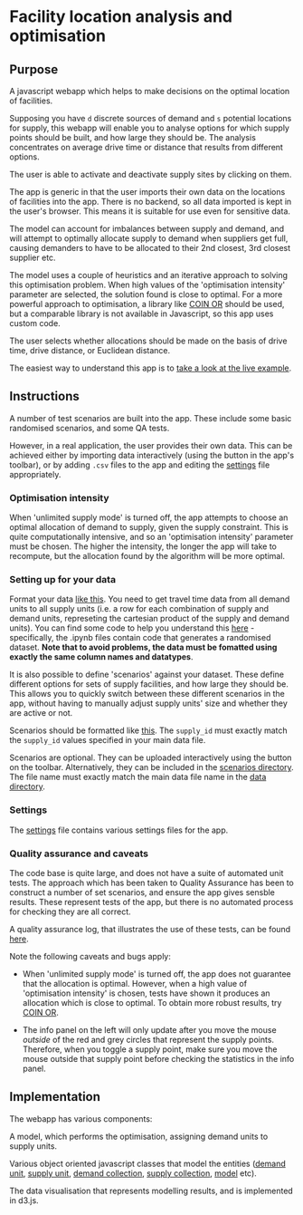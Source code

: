 # Facility location analysis and optimisation

## Purpose

A javascript webapp which helps to make decisions on the optimal location of facilities.

Supposing you have `d` discrete sources of demand and `s` potential locations for supply, this webapp will enable you to analyse options for which supply points should be built, and how large they should be.  The analysis concentrates on average drive time or distance that results from different options.

The user is able to activate and deactivate supply sites by clicking on them.

The app is generic in that the user imports their own data on the locations of facilities into the app.  There is no backend, so all data imported is kept in the user's browser.  This means it is suitable for use even for sensitive data.

The model can account for imbalances between supply and demand, and will attempt to optimally allocate supply to demand when suppliers get full, causing demanders to have to be allocated to their 2nd closest, 3rd closest supplier etc.

The model uses a couple of heuristics and an iterative approach to solving this optimisation problem.  When high values of the 'optimisation intensity' parameter are selected, the solution found is close to optimal.  For a more powerful approach to optimisation, a library like [COIN OR](https://en.wikipedia.org/wiki/COIN-OR) should be used, but a comparable library is not available in Javascript, so this app uses custom code.

The user selects whether allocations should be made on the basis of drive time, drive distance, or Euclidean distance.

The easiest way to understand this app is to [take a look at the live example](https://robinl.github.io/discrete_facility_optimisation/web/).

## Instructions
A number of test scenarios are built into the app. These include some basic randomised scenarios, and some QA tests. 
 
However, in a real application, the user provides their own data. This can be achieved either by importing data interactively (using the button in the app's toolbar), or by adding `.csv` files to the app and editing the [settings](https://github.com/RobinL/discrete_facility_optimisation/blob/master/web/js/custom/settings.js) file appropriately.

### Optimisation intensity
When 'unlimited supply mode' is turned off, the app attempts to choose an optimal allocation of demand to supply, given the supply constraint.  This is quite computationally intensive, and so an 'optimisation intensity' parameter must be chosen.  The higher the intensity, the longer the app will take to recompute, but the allocation found by the algorithm will be more optimal.

### Setting up for your data

Format your data [like this](https://github.com/RobinL/discrete_facility_optimisation/blob/master/web/data/datasets/data.csv).  You need to get travel time data from all demand units to all supply units (i.e. a row for each combination of supply and demand units, represeting the cartesian product of the supply and demand units).  You can find some code to help you understand this [here](https://github.com/RobinL/discrete_facility_optimisation/tree/master/jupyter) - specifically, the .ipynb files contain code that generates a randomised dataset.  **Note that to avoid problems, the data must be fomatted using exactly the same column names and datatypes**.

It is also possible to define 'scenarios' against your dataset.  These define different options for sets of supply facilities, and how large they should be. This allows you to quickly switch between these different scenarios in the app, without having to manually adjust supply units' size and whether they are active or not. 

Scenarios should be formatted like [this](https://github.com/RobinL/discrete_facility_optimisation/blob/master/web/data/scenarios/data.csv).  The `supply_id` must exactly match the `supply_id` values specified in your main data file.

Scenarios are optional.  They can be uploaded interactively using the button on the toolbar.  Alternatively, they can be included in the [scenarios directory](https://github.com/RobinL/discrete_facility_optimisation/tree/master/web/data/scenarios).  The file name must exactly match the main data file name in the [data directory](https://github.com/RobinL/discrete_facility_optimisation/tree/master/web/data/datasets).

### Settings
The [settings](https://github.com/RobinL/discrete_facility_optimisation/blob/master/web/js/custom/settings.js) file contains various settings files for the app.

### Quality assurance and caveats
The code base is quite large, and does not have a suite of automated unit tests.  The approach which has been taken to Quality Assurance has been to construct a number of set scenarios, and ensure the app gives sensble results.  These represent tests of the app, but there is no automated process for checking they are all correct.

A quality assurance log, that illustrates the use of these tests, can be found [here](https://github.com/RobinL/discrete_facility_optimisation/blob/master/jupyter/create_qa_datasets/QA%20Log.ipynb).

Note the following caveats and bugs apply:

* When 'unlimited supply mode' is turned off, the app does not guarantee that the allocation is optimal. However, when a high value of 'optimisation intensity' is chosen, tests have shown it produces an allocation which is close to optimal.  To obtain more robust results, try [COIN OR](https://en.wikipedia.org/wiki/COIN-OR).

* The info panel on the left will only update after you move the mouse _outside_ of the red and grey circles that represent the supply points.  Therefore, when you toggle a supply point, make sure you move the mouse outside that supply point before checking the statistics in the info panel.

 


## Implementation

The webapp has various components:

A model, which performs the optimisation, assigning demand units to supply units.

Various object oriented javascript classes that model the entities ([demand unit](https://github.com/RobinL/discrete_facility_optimisation/blob/master/web/js/custom/demand.js), [supply unit](https://github.com/RobinL/discrete_facility_optimisation/blob/master/web/js/custom/supply.js), [demand collection](https://github.com/RobinL/discrete_facility_optimisation/blob/master/web/js/custom/demand_collection.js), [supply collection](https://github.com/RobinL/discrete_facility_optimisation/blob/master/web/js/custom/supply_collection.js), [model](https://github.com/RobinL/discrete_facility_optimisation/blob/master/web/js/custom/supply_demand_model.js) etc).

The data visualisation that represents modelling results, and is implemented in d3.js.

